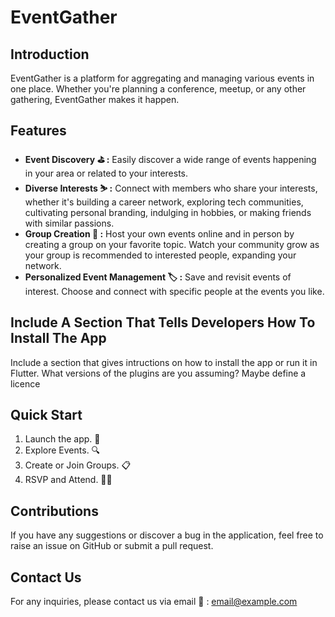 # EventGather

## Introduction

EventGather is a platform for aggregating and managing various events in one place. Whether you're planning a conference, meetup, or any other gathering, EventGather makes it happen.

## Features

- **Event Discovery :golf: :** Easily discover a wide range of events happening in your area or related to your interests.
- **Diverse Interests ⛷ :** Connect with members who share your interests, whether it's building a career network, exploring tech communities, cultivating personal branding, indulging in hobbies, or making friends with similar passions.
- **Group Creation 💬 :** Host your own events online and in person by creating a group on your favorite topic. Watch your community grow as your group is recommended to interested people, expanding your network.
- **Personalized Event Management :label: :** Save and revisit events of interest. Choose and connect with specific people at the events you like.


## Include A Section That Tells Developers How To Install The App

Include a section that gives intructions on how to install the app or run it in Flutter.  What versions of the plugins are you assuming?  Maybe define a licence

## Quick Start

1. Launch the app. :iphone:
2. Explore Events. 🔍
3. Create or Join Groups. 📋
4. RSVP and Attend. 🙋‍♂️

## Contributions

If you have any suggestions or discover a bug in the application, feel free to raise an issue on GitHub or submit a pull request.

##  Contact Us

For any inquiries, please contact us via email :e-mail: : email@example.com
